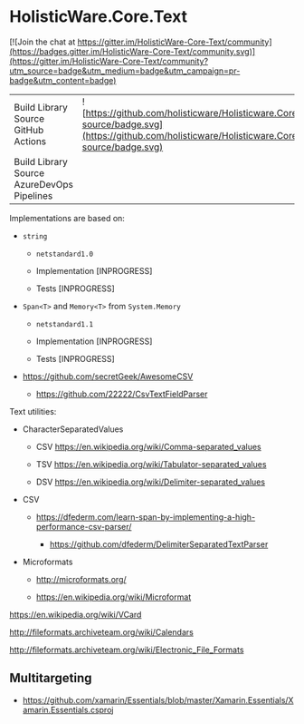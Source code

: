 # HolisticWare.Core.Text

[![Join the chat at https://gitter.im/HolisticWare-Core-Text/community](https://badges.gitter.im/HolisticWare-Core-Text/community.svg)](https://gitter.im/HolisticWare-Core-Text/community?utm_source=badge&utm_medium=badge&utm_campaign=pr-badge&utm_content=badge)

|                                               |                                                                                                             |
|-----------------------------------------------|-------------------------------------------------------------------------------------------------------------|
| Build Library Source GitHub Actions           | ![https://github.com/holisticware/Holisticware.Core.Text/workflows/build-source/badge.svg](https://github.com/holisticware/Holisticware.Core.Text/workflows/build-source/badge.svg)                    |
| Build Library Source AzureDevOps Pipelines    |                                                                                                             |


Implementations are based on:

*   `string`

    *   `netstandard1.0`

    *   Implementation [INPROGRESS]

    *   Tests [INPROGRESS]

*   `Span<T>` and `Memory<T>` from `System.Memory`

    *   `netstandard1.1`

    *   Implementation [INPROGRESS]

    *   Tests [INPROGRESS]

*   https://github.com/secretGeek/AwesomeCSV

    *   https://github.com/22222/CsvTextFieldParser

Text utilities:

*   CharacterSeparatedValues
    
    *   CSV https://en.wikipedia.org/wiki/Comma-separated_values

    *   TSV https://en.wikipedia.org/wiki/Tabulator-separated_values

    *   DSV https://en.wikipedia.org/wiki/Delimiter-separated_values

*   CSV

    *   https://dfederm.com/learn-span-by-implementing-a-high-performance-csv-parser/

        *   https://github.com/dfederm/DelimiterSeparatedTextParser

*   Microformats

    *   http://microformats.org/

    *   https://en.wikipedia.org/wiki/Microformat


   https://en.wikipedia.org/wiki/VCard

   http://fileformats.archiveteam.org/wiki/Calendars

   http://fileformats.archiveteam.org/wiki/Electronic_File_Formats


## Multitargeting

*   https://github.com/xamarin/Essentials/blob/master/Xamarin.Essentials/Xamarin.Essentials.csproj

